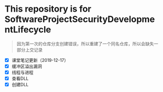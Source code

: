 # This repository is for SoftwareProjectSecurityDevelopmentLifecycle
>因为第一次的仓库分支创建错误，所以重建了一个同名仓库，所以会缺失一部分上交记录
 * [X] 课堂笔记更新（2019-12-17）
 * [x] 缓冲区溢出漏洞
 * [x] 线程与进程 
 * [x] 查看DLL
 * [x] 创建DLL
